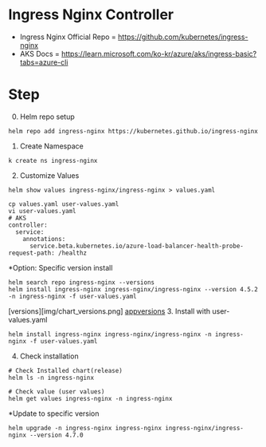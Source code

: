 # Ingress Nginx Controller
- Ingress Nginx Official Repo = https://github.com/kubernetes/ingress-nginx
- AKS Docs = https://learn.microsoft.com/ko-kr/azure/aks/ingress-basic?tabs=azure-cli

# Step
0. Helm repo setup
```
helm repo add ingress-nginx https://kubernetes.github.io/ingress-nginx
```
1. Create Namespace
```
k create ns ingress-nginx
```
2. Customize Values
```
helm show values ingress-nginx/ingress-nginx > values.yaml

cp values.yaml user-values.yaml
vi user-values.yaml
# AKS
controller:
  service:
    annotations: 
      service.beta.kubernetes.io/azure-load-balancer-health-probe-request-path: /healthz

```
*Option: Specific version install
```
helm search repo ingress-nginx --versions
helm install ingress-nginx ingress-nginx/ingress-nginx --version 4.5.2 -n ingress-nginx -f user-values.yaml
```
[versions][img/chart_versions.png]
[appversions](ingress-nginx-app-versions.png)
3. Install with user-values.yaml
```
helm install ingress-nginx ingress-nginx/ingress-nginx -n ingress-nginx -f user-values.yaml
```

4. Check installation
```
# Check Installed chart(release)
helm ls -n ingress-nginx

# Check value (user values)
helm get values ingress-nginx -n ingress-nginx
```

*Update to specific version
```
helm upgrade -n ingress-nginx ingress-nginx ingress-nginx/ingress-nginx --version 4.7.0
```